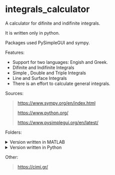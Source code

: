 # integrals_calculator
A calculator for difinite and indifinite integrals.

It is written only in python. 

Packages used PySimpleGUI and sympy.

Features:
* Support for two languages: Engish and Greek.
* Difinite and Indifinite Integrals
* Simple , Double and Triple Integrals
* Line and Surface Integrals
* There is an effort to calculate general integrals. 

Sources:
> https://www.sympy.org/en/index.html
>
> https://www.python.org/
>
> https://www.pysimplegui.org/en/latest/

Folders:
<details>
<summary>Version written in MATLAB</summary>
  <ul>
    <li>Double Integrals</li>
    <li>Triple Integrals</li>
    <li>Line Integrals</li>
      <ul>
        <li>Function</li>
        <li>Vector Function</li>
      </ul>
    <li>Surface Integrals</li>
    <li>General Integrals</li>
  </ul>
  <p> &emsp; - Double Integrals</p>
  <p> &emsp; - Triple Integrals</p>
  <p> &emsp; - Line Integrals</p>
  <p> &emsp; &emsp; > Vector Function</p>
  <p> &emsp; &emsp; > Function</p>
  <p> &emsp; - Surface Integrals</p>
  <p> &emsp; &emsp; > Vector Function</p>
  <p> &emsp; &emsp; > Function</p>
  <p> &emsp; - General Integrals</p>
</details>

<details>
<summary>Version written in Python</summary>
  <p> &emsp; - Version with terminal:</p>
  <p> &emsp; &emsp; - Double Integrals</p>
  <p> &emsp; &emsp; - Triple Integrals</p>
  <p> &emsp; &emsp; - Line Integrals</p>
  <p> &emsp; &emsp; &emsp; > Vector Function</p>
  <p> &emsp; &emsp; &emsp; > Function</p>
  <p> &emsp; &emsp; - Surface Integrals</p>
  <p> &emsp; &emsp; &emsp; > Vector Function</p>
  <p> &emsp; &emsp; &emsp; > Function</p>
  <p> &emsp; &emsp; - General Integrals</p>
  <p> &emsp; - Version with tkinter:</p>
  <p> &emsp; &emsp; - Double Integrals</p>
  <p> &emsp; &emsp; - Triple Integrals</p>
  <p> &emsp; &emsp; - Line Integrals</p>
  <p> &emsp; &emsp; &emsp; > Vector Function</p>
  <p> &emsp; &emsp; &emsp; > Function</p>
  <p> &emsp; &emsp; - Surface Integrals</p>
  <p> &emsp; &emsp; &emsp; > Vector Function</p>
  <p> &emsp; &emsp; &emsp; > Function</p>
  <p> &emsp; &emsp; - General Integrals</p>
  <p> &emsp; - Version with PySimpleGUI:</p>
  <p> &emsp; All together</p>
</details>


Other:
> https://cimi.gr/


